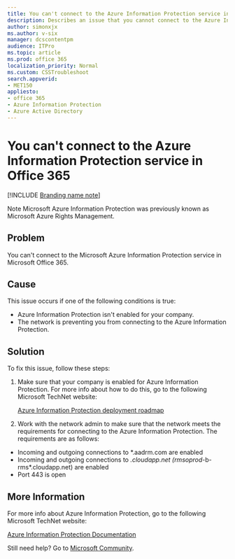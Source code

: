 ```yaml
---
title: You can't connect to the Azure Information Protection service in Office 365
description: Describes an issue that you cannot connect to the Azure Information Protection service in Office 365. Provides a resolution.
author: simonxjx
ms.author: v-six
manager: dcscontentpm
audience: ITPro 
ms.topic: article 
ms.prod: office 365
localization_priority: Normal
ms.custom: CSSTroubleshoot
search.appverid: 
- MET150
appliesto:
- office 365
- Azure Information Protection
- Azure Active Directory
---
```


# You can't connect to the Azure Information Protection service in Office 365

[!INCLUDE [Branding name note](../../../includes/branding-name-note.md)]

Note Microsoft Azure Information Protection was previously known as Microsoft Azure Rights Management. 

## Problem

You can't connect to the Microsoft Azure Information Protection service in Microsoft Office 365.

## Cause 

This issue occurs if one of the following conditions is true:

- Azure Information Protection isn't enabled for your company.   
- The network is preventing you from connecting to the Azure Information Protection.   


## Solution

To fix this issue, follow these steps:

1. Make sure that your company is enabled for Azure Information Protection. For more info about how to do this, go to the following Microsoft TechNet website:

   [Azure Information Protection deployment roadmap](/azure/information-protection/deployment-roadmap)   
2. Work with the network admin to make sure that the network meets the requirements for connecting to the Azure Information Protection. The requirements are as follows: 
  - Incoming and outgoing connections to *.aadrm.com are enabled   
  - Incoming and outgoing connections to *.cloudapp.net (rmsoprod*-b-rms*.cloudapp.net) are enabled    
  - Port 443 is open   
   


## More Information

For more info about Azure Information Protection, go to the following Microsoft TechNet website:

[Azure Information Protection Documentation](/information-protection/)

Still need help? Go to [Microsoft Community](https://answers.microsoft.com/).